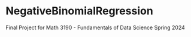 # NegativeBinomialRegression
Final Project for Math 3190 - Fundamentals of Data Science Spring 2024
